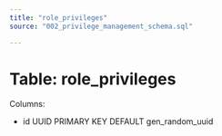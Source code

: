 ```yaml
---
title: "role_privileges"
source: "002_privilege_management_schema.sql"

---
```


# Table: role_privileges

Columns:

- id UUID PRIMARY KEY DEFAULT gen_random_uuid
